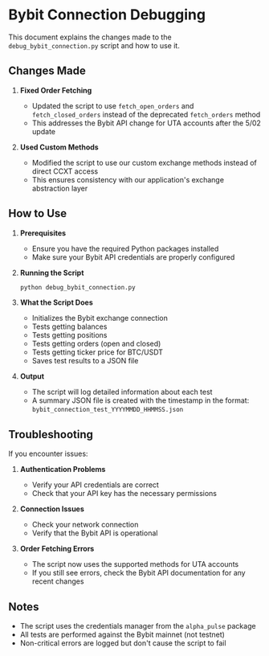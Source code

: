 # Bybit Connection Debugging

This document explains the changes made to the `debug_bybit_connection.py` script and how to use it.

## Changes Made

1. **Fixed Order Fetching**
   - Updated the script to use `fetch_open_orders` and `fetch_closed_orders` instead of the deprecated `fetch_orders` method
   - This addresses the Bybit API change for UTA accounts after the 5/02 update

2. **Used Custom Methods**
   - Modified the script to use our custom exchange methods instead of direct CCXT access
   - This ensures consistency with our application's exchange abstraction layer

## How to Use

1. **Prerequisites**
   - Ensure you have the required Python packages installed
   - Make sure your Bybit API credentials are properly configured

2. **Running the Script**
   ```bash
   python debug_bybit_connection.py
   ```

3. **What the Script Does**
   - Initializes the Bybit exchange connection
   - Tests getting balances
   - Tests getting positions
   - Tests getting orders (open and closed)
   - Tests getting ticker price for BTC/USDT
   - Saves test results to a JSON file

4. **Output**
   - The script will log detailed information about each test
   - A summary JSON file is created with the timestamp in the format: `bybit_connection_test_YYYYMMDD_HHMMSS.json`

## Troubleshooting

If you encounter issues:

1. **Authentication Problems**
   - Verify your API credentials are correct
   - Check that your API key has the necessary permissions

2. **Connection Issues**
   - Check your network connection
   - Verify that the Bybit API is operational

3. **Order Fetching Errors**
   - The script now uses the supported methods for UTA accounts
   - If you still see errors, check the Bybit API documentation for any recent changes

## Notes

- The script uses the credentials manager from the `alpha_pulse` package
- All tests are performed against the Bybit mainnet (not testnet)
- Non-critical errors are logged but don't cause the script to fail